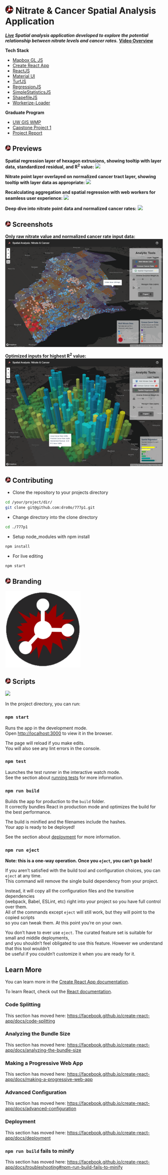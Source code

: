 # ![](/media/nitrate_personal_favicon_26.png) Nitrate & Cancer Spatial Analysis Application

**_[Live](https://pittman.dev/spatialanalysis/) Spatial analysis application developed to explore the potential relationship between nitrate levels and cancer rates._**
**[Video Overview](https://youtu.be/fQldeX4Gc7E)**

**Tech Stack**

- [Mapbox GL JS](https://github.com/mapbox/mapbox-gl-js)
- [Create React App](https://github.com/facebook/create-react-app)
- [ReactJS](https://reactjs.org/)
- [Material UI](https://material-ui.com/)
- [TurfJS](https://turfjs.org/)
- [RegressionJS](https://github.com/Tom-Alexander/regression-js)
- [SimpleStatisticsJS](https://simplestatistics.org/)
- [ShapefileJS](https://github.com/calvinmetcalf/shapefile-js)
- [Workerize-Loader](https://github.com/developit/workerize-loader)

**Graduate Program**

- [UW GIS WMP](https://geography.wisc.edu/gis/onlinemasters/)
- [Capstone Project 1](https://geography.wisc.edu/gis/gis-professional-programs-course-curriculum/)
- [Project Report](/media/777Project1_FinalReport_AndrewPittman.pdf)

## ![](/media/nitrate_personal_favicon_18.png) Previews

**Spatial regression layer of hexagon extrusions, showing tooltip with layer data, standardized residual, and R<sup>2</sup> value:**
![](/media/spatialanalysis1.gif)

**Nitrate point layer overlayed on normalized cancer tract layer, showing tooltip with layer data as appropriate:**
![](/media/spatialanalysis2.gif)

**Recalculating aggregation and spatial regression with web workers for seamless user experience:**
![](/media/spatialanalysis3.gif)

**Deep dive into nitrate point data and normalized cancer rates:**
![](/media/spatialanalysis4.gif)

## ![](/media/nitrate_personal_favicon_18.png) Screenshots

**Only raw nitrate value and normalized cancer rate input data:**
![](/media/raw_data.png)

**Optimized inputs for highest R<sup>2</sup> value:**
![](/media/R2_bestcase.png)

## ![](/media/nitrate_personal_favicon_18.png) Contributing

- Clone the repository to your projects directory

```bash
cd /your/project/dir/
git clone git@github.com:dro0o/777p1.git
```

- Change directory into the clone directory

```bash
cd ./777p1
```

- Setup node_modules with npm install

```bash
npm install
```

- For live editing

```bash
npm start
```

## ![](/media/nitrate_personal_favicon_18.png) Branding

![](/media/nitrate_personal.png)

## ![](/media/nitrate_personal_favicon_18.png) Scripts

![](/media/favicon.ico)

In the project directory, you can run:

### `npm start`

Runs the app in the development mode.<br />
Open [http://localhost:3000](http://localhost:3000) to view it in the browser.

The page will reload if you make edits.<br />
You will also see any lint errors in the console.

### `npm test`

Launches the test runner in the interactive watch mode.<br />
See the section about [running tests](https://facebook.github.io/create-react-app/docs/running-tests) for more information.

### `npm run build`

Builds the app for production to the `build` folder.<br />
It correctly bundles React in production mode and optimizes the build for the best performance.

The build is minified and the filenames include the hashes.<br />
Your app is ready to be deployed!

See the section about [deployment](https://facebook.github.io/create-react-app/docs/deployment) for more information.

### `npm run eject`

**Note: this is a one-way operation. Once you `eject`, you can’t go back!**

If you aren’t satisfied with the build tool and configuration choices, you can `eject` at any time. <br />This command will remove the single build dependency from your project.

Instead, it will copy all the configuration files and the transitive dependencies <br />(webpack, Babel, ESLint, etc) right into your project so you have full control over them. <br />All of the commands except `eject` will still work, but they will point to the copied scripts <br />so you can tweak them. At this point you’re on your own.

You don’t have to ever use `eject`. The curated feature set is suitable for small and middle deployments, <br />and you shouldn’t feel obligated to use this feature. However we understand that this tool wouldn’t <br />be useful if you couldn’t customize it when you are ready for it.

## Learn More

You can learn more in the [Create React App documentation](https://facebook.github.io/create-react-app/docs/getting-started).

To learn React, check out the [React documentation](https://reactjs.org/).

### Code Splitting

This section has moved here: https://facebook.github.io/create-react-app/docs/code-splitting

### Analyzing the Bundle Size

This section has moved here: https://facebook.github.io/create-react-app/docs/analyzing-the-bundle-size

### Making a Progressive Web App

This section has moved here: https://facebook.github.io/create-react-app/docs/making-a-progressive-web-app

### Advanced Configuration

This section has moved here: https://facebook.github.io/create-react-app/docs/advanced-configuration

### Deployment

This section has moved here: https://facebook.github.io/create-react-app/docs/deployment

### `npm run build` fails to minify

This section has moved here: https://facebook.github.io/create-react-app/docs/troubleshooting#npm-run-build-fails-to-minify
